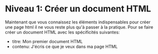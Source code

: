 # Niveau 1: Créer un document HTML
Maintenant que vous connaissez les éléments indispensables pour
créer une page html il ne vous reste plus qu'à passer à la pratique.
Pour se faire créer un document HTML avec les spécificités suivantes:
 - titre: Mon premier document HTML
 - contenu: J'écris ce que je veux dans ma page HTML